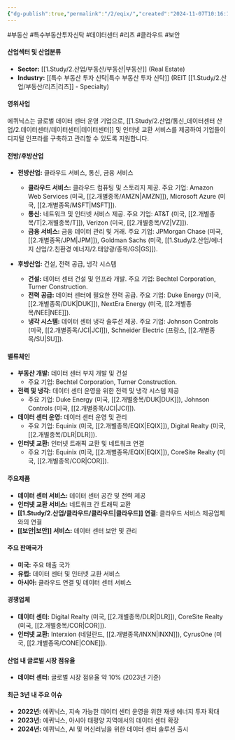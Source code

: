 ```yaml
---
{"dg-publish":true,"permalink":"/2/eqix/","created":"2024-11-07T10:16:17.279+09:00","updated":"2025-06-03T20:05:58.940+09:00"}
---
```


#부동산 #특수부동산투자신탁 #데이터센터 #리츠 #클라우드 #보안 

#### 산업섹터 및 산업분류

- **Sector:** [[1.Study/2.산업/부동산/부동산\|부동산]] (Real Estate)
- **Industry:** [[특수 부동산 투자 신탁\|특수 부동산 투자 신탁]] (REIT [[1.Study/2.산업/부동산/리츠\|리츠]] - Specialty)

#### 영위사업

에퀴닉스는 글로벌 데이터 센터 운영 기업으로, [[1.Study/2.산업/통신_데이터센터 산업/2.데이터센터/데이터센터\|데이터센터]] 및 인터넷 교환 서비스를 제공하여 기업들이 디지털 인프라를 구축하고 관리할 수 있도록 지원합니다.

#### 전방/후방산업

- **전방산업:** 클라우드 서비스, 통신, 금융 서비스
    
    - **클라우드 서비스:** 클라우드 컴퓨팅 및 스토리지 제공. 주요 기업: Amazon Web Services (미국, [[2.개별종목/AMZN\|AMZN]]), Microsoft Azure (미국, [[2.개별종목/MSFT\|MSFT]]).
    - **통신:** 네트워크 및 인터넷 서비스 제공. 주요 기업: AT&T (미국, [[2.개별종목/T\|2.개별종목/T]]), Verizon (미국, [[2.개별종목/VZ\|VZ]]).
    - **금융 서비스:** 금융 데이터 관리 및 거래. 주요 기업: JPMorgan Chase (미국, [[2.개별종목/JPM\|JPM]]), Goldman Sachs (미국, [[1.Study/2.산업/에너지 산업/2.친환경 에너지/2.태양광/종목/GS\|GS]]).
- **후방산업:** 건설, 전력 공급, 냉각 시스템
    
    - **건설:** 데이터 센터 건설 및 인프라 개발. 주요 기업: Bechtel Corporation, Turner Construction.
    - **전력 공급:** 데이터 센터에 필요한 전력 공급. 주요 기업: Duke Energy (미국, [[2.개별종목/DUK\|DUK]]), NextEra Energy (미국, [[2.개별종목/NEE\|NEE]]).
    - **냉각 시스템:** 데이터 센터 냉각 솔루션 제공. 주요 기업: Johnson Controls (미국, [[2.개별종목/JCI\|JCI]]), Schneider Electric (프랑스, [[2.개별종목/SU\|SU]]).

#### 밸류체인

- **부동산 개발:** 데이터 센터 부지 개발 및 건설
    - 주요 기업: Bechtel Corporation, Turner Construction.
- **전력 및 냉각:** 데이터 센터 운영을 위한 전력 및 냉각 시스템 제공
    - 주요 기업: Duke Energy (미국, [[2.개별종목/DUK\|DUK]]), Johnson Controls (미국, [[2.개별종목/JCI\|JCI]]).
- **데이터 센터 운영:** 데이터 센터 운영 및 관리
    - 주요 기업: Equinix (미국, [[2.개별종목/EQIX\|EQIX]]), Digital Realty (미국, [[2.개별종목/DLR\|DLR]]).
- **인터넷 교환:** 인터넷 트래픽 교환 및 네트워크 연결
    - 주요 기업: Equinix (미국, [[2.개별종목/EQIX\|EQIX]]), CoreSite Realty (미국, [[2.개별종목/COR\|COR]]).

#### 주요제품

- **데이터 센터 서비스:** 데이터 센터 공간 및 전력 제공
- **인터넷 교환 서비스:** 네트워크 간 트래픽 교환
- **[[1.Study/2.산업/클라우드/클라우드\|클라우드]] 연결:** 클라우드 서비스 제공업체와의 연결
- **[[보안\|보안]] 서비스:** 데이터 센터 보안 및 관리

#### 주요 판매국가

- **미국:** 주요 매출 국가
- **유럽:** 데이터 센터 및 인터넷 교환 서비스
- **아시아:** 클라우드 연결 및 데이터 센터 서비스

#### 경쟁업체

- **데이터 센터:** Digital Realty (미국, [[2.개별종목/DLR\|DLR]]), CoreSite Realty (미국, [[2.개별종목/COR\|COR]]).
- **인터넷 교환:** Interxion (네덜란드, [[2.개별종목/INXN\|INXN]]), CyrusOne (미국, [[2.개별종목/CONE\|CONE]]).

#### 산업 내 글로벌 시장 점유율

- **데이터 센터:** 글로벌 시장 점유율 약 10% (2023년 기준)

#### 최근 3년 내 주요 이슈

- **2022년:** 에퀴닉스, 지속 가능한 데이터 센터 운영을 위한 재생 에너지 투자 확대
- **2023년:** 에퀴닉스, 아시아 태평양 지역에서의 데이터 센터 확장
- **2024년:** 에퀴닉스, AI 및 머신러닝을 위한 데이터 센터 솔루션 출시